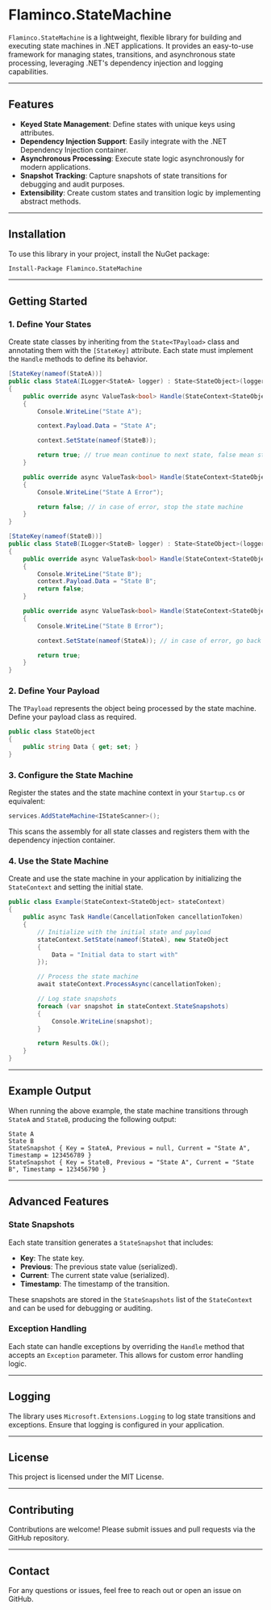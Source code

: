 # Flaminco.StateMachine

`Flaminco.StateMachine` is a lightweight, flexible library for building and executing state machines in .NET applications. It provides an easy-to-use framework for managing states, transitions, and asynchronous state processing, leveraging .NET's dependency injection and logging capabilities.

---

## Features

- **Keyed State Management**: Define states with unique keys using attributes.
- **Dependency Injection Support**: Easily integrate with the .NET Dependency Injection container.
- **Asynchronous Processing**: Execute state logic asynchronously for modern applications.
- **Snapshot Tracking**: Capture snapshots of state transitions for debugging and audit purposes.
- **Extensibility**: Create custom states and transition logic by implementing abstract methods.

---

## Installation

To use this library in your project, install the NuGet package:

```bash
Install-Package Flaminco.StateMachine
```

---

## Getting Started

### 1. Define Your States

Create state classes by inheriting from the `State<TPayload>` class and annotating them with the `[StateKey]` attribute. Each state must implement the `Handle` methods to define its behavior.

```csharp
[StateKey(nameof(StateA))]
public class StateA(ILogger<StateA> logger) : State<StateObject>(logger)
{
    public override async ValueTask<bool> Handle(StateContext<StateObject> context, CancellationToken cancellationToken = default)
    {
        Console.WriteLine("State A");

        context.Payload.Data = "State A";

        context.SetState(nameof(StateB)); 

        return true; // true mean continue to next state, false mean stop
    }

    public override async ValueTask<bool> Handle(StateContext<StateObject> context, Exception exception, CancellationToken cancellationToken = default)
    {
        Console.WriteLine("State A Error");

        return false; // in case of error, stop the state machine
    }
}

[StateKey(nameof(StateB))]
public class StateB(ILogger<StateB> logger) : State<StateObject>(logger)
{
    public override async ValueTask<bool> Handle(StateContext<StateObject> context, CancellationToken cancellationToken = default)
    {
        Console.WriteLine("State B");
        context.Payload.Data = "State B";
        return false;
    }

    public override async ValueTask<bool> Handle(StateContext<StateObject> context, Exception exception, CancellationToken cancellationToken = default)
    {
        Console.WriteLine("State B Error");

        context.SetState(nameof(StateA)); // in case of error, go back to StateA

        return true;
    }
}
```

### 2. Define Your Payload

The `TPayload` represents the object being processed by the state machine. Define your payload class as required.

```csharp
public class StateObject
{
    public string Data { get; set; }
}
```

### 3. Configure the State Machine

Register the states and the state machine context in your `Startup.cs` or equivalent:

```csharp
services.AddStateMachine<IStateScanner>();
```

This scans the assembly for all state classes and registers them with the dependency injection container.

### 4. Use the State Machine

Create and use the state machine in your application by initializing the `StateContext` and setting the initial state.

```csharp
public class Example(StateContext<StateObject> stateContext)
{
    public async Task Handle(CancellationToken cancellationToken)
    {
        // Initialize with the initial state and payload
        stateContext.SetState(nameof(StateA), new StateObject
        {
            Data = "Initial data to start with"
        });

        // Process the state machine
        await stateContext.ProcessAsync(cancellationToken);

        // Log state snapshots
        foreach (var snapshot in stateContext.StateSnapshots)
        {
            Console.WriteLine(snapshot);
        }

        return Results.Ok();
    }
}
```

---

## Example Output

When running the above example, the state machine transitions through `StateA` and `StateB`, producing the following output:

```
State A
State B
StateSnapshot { Key = StateA, Previous = null, Current = "State A", Timestamp = 123456789 }
StateSnapshot { Key = StateB, Previous = "State A", Current = "State B", Timestamp = 123456790 }
```

---

## Advanced Features

### State Snapshots

Each state transition generates a `StateSnapshot` that includes:
- **Key**: The state key.
- **Previous**: The previous state value (serialized).
- **Current**: The current state value (serialized).
- **Timestamp**: The timestamp of the transition.

These snapshots are stored in the `StateSnapshots` list of the `StateContext` and can be used for debugging or auditing.

### Exception Handling

Each state can handle exceptions by overriding the `Handle` method that accepts an `Exception` parameter. This allows for custom error handling logic.

---

## Logging

The library uses `Microsoft.Extensions.Logging` to log state transitions and exceptions. Ensure that logging is configured in your application.

---

## License

This project is licensed under the MIT License.

---

## Contributing

Contributions are welcome! Please submit issues and pull requests via the GitHub repository.

---

## Contact

For any questions or issues, feel free to reach out or open an issue on GitHub.
